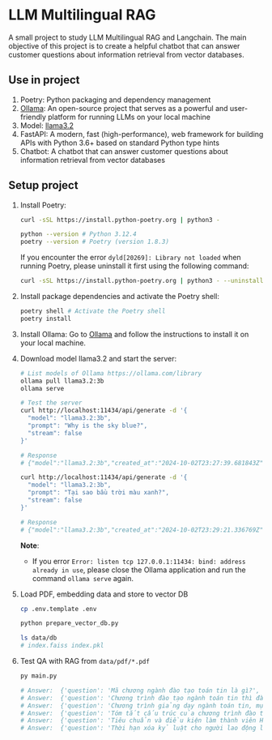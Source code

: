 # LLM Multilingual RAG
A small project to study LLM Multilingual RAG and Langchain. The main objective of this project is to create a helpful chatbot that can answer customer questions about information retrieval from vector databases.

## Use in project
1. Poetry: Python packaging and dependency management
2. [Ollama](https://github.com/ollama/ollama): An open-source project that serves as a powerful and user-friendly platform for running LLMs on your local machine
3. Model: [llama3.2](https://www.llama.com/)
4. FastAPI: A modern, fast (high-performance), web framework for building APIs with Python 3.6+ based on standard Python type hints
5. Chatbot: A chatbot that can answer customer questions about information retrieval from vector databases

## Setup project
1. Install Poetry:
    ```bash
    curl -sSL https://install.python-poetry.org | python3 -

    python --version # Python 3.12.4
    poetry --version # Poetry (version 1.8.3)
    ```

    If you encounter the error `dyld[20269]: Library not loaded` when running Poetry, please uninstall it first using the following command:
    ```bash
    curl -sSL https://install.python-poetry.org | python3 - --uninstall
    ```

2. Install package dependencies and activate the Poetry shell:
    ```bash
    poetry shell # Activate the Poetry shell
    poetry install
    ```

3. Install Ollama: Go to [Ollama](https://ollama.com/download) and follow the instructions to install it on your local machine.

4. Download model llama3.2 and start the server:
    ```bash
    # List models of Ollama https://ollama.com/library
    ollama pull llama3.2:3b
    ollama serve

    # Test the server
    curl http://localhost:11434/api/generate -d '{
      "model": "llama3.2:3b",
      "prompt": "Why is the sky blue?",
      "stream": false
    }'

    # Response
    # {"model":"llama3.2:3b","created_at":"2024-10-02T23:27:39.681843Z","response":"The sky appears blue to us during the daytime due to a phenomenon called Rayleigh scattering, named after the British physicist Lord Rayleigh. Here's what happens:\n\n1. **Sunlight enters Earth's atmosphere**: When sunlight enters our planet's atmosphere, it consists of a spectrum of colors, including all the colors of the visible spectrum (red, orange, yellow, green, blue, indigo, and violet).\n2. **Scattering occurs**: As sunlight travels through the atmosphere, it encounters tiny molecules of gases such as nitrogen (N2) and oxygen (O2). These molecules scatter the light in all directions.\n3. **Shorter wavelengths scattered more**: The smaller (shorter) wavelengths of light, like blue and violet, are scattered more than the longer wavelengths (like red and orange). This is because the smaller molecules are more effective at scattering shorter wavelengths.\n4. **Blue light dominates our view**: As a result, when we look up at the sky, we see mostly the scattered blue light from all directions. This is why the sky appears blue to us during the daytime.\n\nIt's worth noting that:\n\n* During sunrise and sunset, the sky can appear more red or orange due to a different scattering process involving atmospheric particles and water vapor.\n* At night, the sky appears dark because there's no sunlight to scatter.\n* In cloudy or hazy conditions, the color of the sky can be affected by other scattering processes.\n\nSo, that's why the sky is blue!","done":true,"done_reason":"stop","context":[...],"total_duration":9894272250,"load_duration":20968542,"prompt_eval_count":31,"prompt_eval_duration":3369451000,"eval_count":302,"eval_duration":6497741000}%

    curl http://localhost:11434/api/generate -d '{
      "model": "llama3.2:3b",
      "prompt": "Tại sao bầu trời màu xanh?",
      "stream": false
    }'

    # Response
    # {"model":"llama3.2:3b","created_at":"2024-10-02T23:29:21.336769Z","response":"Bầu trời thường được nhìn thấy với màu xanh do hiện tượng phân tử khí trong không khí. Các phân tử khí là những hạt nhỏ, nhẹ và di chuyển nhanh, tạo ra hiệu ứng pha màu khi chiếu sáng từ mặt trời.\n\nKhi ánh sáng mặt trời đi qua không khí, các phân tử khí này sẽ hấp thụ hoặc phản xạ một số bước sóng của ánh sáng. Màu xanh thường được hấp thụ tốt bởi các phân tử khí, vì vậy phần lớn ánh sáng xanh sẽ bị mất đi trước khi nó có thể đến mắt chúng ta.\n\nÁnh sáng còn lại, với màu sắc khác nhau, sẽ được phản xạ trở lại không khí và đến mắt chúng ta. Do đó, bầu trời thường được nhìn thấy với màu xanh lá cây hoặc xanh dương nhẹ, tùy thuộc vào độ cao của ánh sáng mặt trời trong bầu khí quyển và sự hiện diện của các phân tử khí.\n\nNgoài ra, còn có một số yếu tố khác ảnh hưởng đến màu sắc của bầu trời, chẳng hạn như:\n\n- Thời gian ngày: Bầu trời thường có màu đậm hơn vào buổi chiều và buổi tối do sự hiện diện của ánh sáng Mặt Trời.\n- Độ cao của ánh sáng mặt trời: Ánh sáng mặt trời thấp hơn khi chúng ta ở gần địa cực, điều này làm cho bầu trời có màu xanh đậm hơn.\n- Sự hiện diện của các aerosol trong không khí: Các aerosol như bụi, hơi nước và khí clo cũng có thể ảnh hưởng đến màu sắc của bầu trời.\n\nTóm lại, màu xanh của bầu trời là kết quả của việc hấp thụ hoặc phản xạ ánh sáng mặt trời bởi các phân tử khí trong không khí.","done":true,"done_reason":"stop","context":[...],"total_duration":9896445250,"load_duration":30707042,"prompt_eval_count":33,"prompt_eval_duration":2494202000,"eval_count":344,"eval_duration":7369613000}%
    ```
    **Note**:
    - If you error `Error: listen tcp 127.0.0.1:11434: bind: address already in use`, please close the Ollama application and run the command `ollama serve` again.

5. Load PDF, embedding data and store to vector DB

    ```bash
    cp .env.template .env

    python prepare_vector_db.py

    ls data/db
    # index.faiss index.pkl
    ```
6. Test QA with RAG from `data/pdf/*.pdf`

    ```bash
    py main.py

    # Answer:  {'question': 'Mã chương ngành đào tạo toán tin là gì?', 'result': 'Mã ngành đào tạo toán tin là 7460117.'}
    # Answer:  {'question': 'Chương trình đào tạo ngành toán tin thì đào tạo ở đâu?', 'result': 'Theo dự thảo Chương trình đào tạo ngành Toán tin Khóa 2023, chương trình đào tạo sẽ được thực hiện tại hai cơ sở:\n\n1. Cơ sở 1: 227 Nguyễn Văn Cừ, P4, Q5, Thành Phố Hồ Chí Minh.\n2. Cơ sở 2: Phường Linh Trung, Thành Phố Thủ Đức, Thành phố Hồ Chí Minh.\n\nVậy, chương trình đào tạo ngành Toán tin sẽ được thực hiện tại hai cơ sở này.'}
    # Answer:  {'question': 'Chương trình giảng dạy ngành toán tin, mục tiêu MT1.1 là gì?', 'result': 'Mục tiêu MT1.1 của chương trình giảng dạy ngành toán tin là "Khái quát kiến thức khoa học và xã hội cơ bản, kiến thức nền tảng Toán học".'}
    # Answer:  {'question': 'Tóm tắt cấu trúc của chương trình đào tạo', 'result': 'Cấu trúc của chương trình đào tạo Cử nhân Toán Tin như sau:\n\n1. Thông tin chung về chương trình đào tạo\n\t* Tên ngành đào tạo: Toán Tin (tiếng Việt) / Mathematics and Computer Sciences (tiếng Anh)\n\t* Mã ngành đào tạo: 7460117\n\t* Trình độ đào tạo: Đại học\n\t* Tên chương trình: Cử nhân Toán Tin\n\t* Loại hình đào tạo: Chính quy\n\t* Thời gian đào tạo: 4 năm\n2. Mục tiêu đào tạo\n\t* Mục tiêu chung của chương trình là đào tạo cử nhân có kiến thức và kỹ năng về toán tin.\n3. Thông tin chi tiết về chương trình đào tạo\n\t* Ngôn ngữ giảng dạy: Tiếng Việt\n\t* Nơi đào tạo:\n\t\t+ Cơ sở 1: 227 Nguyễn Văn Cừ, P4, Q5, Thành Phố Hồ Chí Minh\n\t\t+ Cơ sở 2: Phường Linh Trung, Thành Phố Thủ Đức, Thành phố Hồ Chí Minh'}
    # Answer:  {'question': 'Tiêu chuẩn và điều kiện làm thành viên Hội đồng quản trị', 'result': 'Theo Điều 18 của Điều lệ Ngân hàng, tiêu chuẩn và điều kiện làm thành viên Hội đồng quản trị là:\n\n1. Có năng lực hành vi dân sự đầy đủ, không thuộc đối tượng bị cấm quản lý Ngân hàng theo quy định của Luật Doanh nghiệp;\n2. Có trình độ chuyên môn phù hợp với vị trí đảm nhiệm;\n3. Có sức khỏe, phẩm chất đạo đức tốt và trung thực;\n4. Không có tranh chấp hoặc khiếu nại về quyền lợi, nghĩa vụ giữa thành viên Hội đồng quản trị với nhau hoặc với Ngân hàng.\n5. Đáp ứng các tiêu chuẩn và điều kiện khác theo quy định của Luật Doanh nghiệp và Điều lệ Ngân hàng.'}
    # Answer:  {'question': 'Thời hạn xóa kỷ luật cho người lao động là bao lâu?', 'result': 'Thời hạn xóa kỷ luật cho người lao động là 03 tháng nếu bị khiển trách sau 03 tháng hoặc bị xử lý kỷ luật bằng hình thức kéo dài thời hạn nâng lương sau 06 tháng kể từ ngày bị xử lý, nếu không tái phạm thì đương nhiên được xóa kỷ luật.'}
    ```
